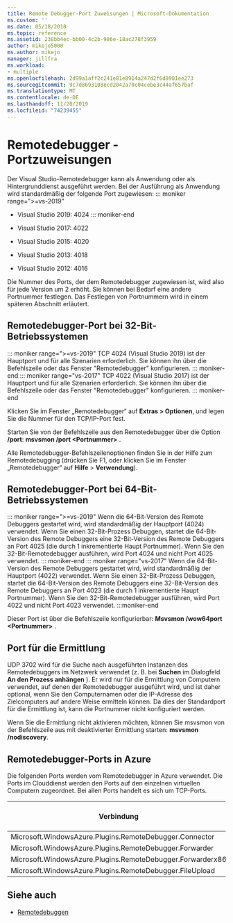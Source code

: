 ```yaml
---
title: Remote Debugger-Port Zuweisungen | Microsoft-Dokumentation
ms.custom: ''
ms.date: 05/18/2018
ms.topic: reference
ms.assetid: 238bb4ec-bb00-4c2b-986e-18ac278f3959
author: mikejo5000
ms.author: mikejo
manager: jillfra
ms.workload:
- multiple
ms.openlocfilehash: 2d99a1aff2c241e81e8914a247d2f6d8981ee273
ms.sourcegitcommit: 9c7d8693108ecd2042a70c04cebe3c44af657baf
ms.translationtype: MT
ms.contentlocale: de-DE
ms.lasthandoff: 11/20/2019
ms.locfileid: "74239455"
---
```

# <a name="remote-debugger-port-assignments"></a>Remotedebugger - Portzuweisungen
Der Visual Studio-Remotedebugger kann als Anwendung oder als Hintergrunddienst ausgeführt werden. Bei der Ausführung als Anwendung wird standardmäßig der folgende Port zugewiesen:
::: moniker range=">=vs-2019"
- Visual Studio 2019: 4024
::: moniker-end
- Visual Studio 2017: 4022

- Visual Studio 2015: 4020

- Visual Studio 2013: 4018

- Visual Studio 2012: 4016

Die Nummer des Ports, der dem Remotedebugger zugewiesen ist, wird also für jede Version um 2 erhöht. Sie können bei Bedarf eine andere Portnummer festlegen. Das Festlegen von Portnummern wird in einem späteren Abschnitt erläutert.

## <a name="the-remote-debugger-port-on-32-bit-operating-systems"></a>Remotedebugger-Port bei 32-Bit-Betriebssystemen

::: moniker range=">=vs-2019"
 TCP 4024 (Visual Studio 2019) ist der Hauptport und für alle Szenarien erforderlich. Sie können ihn über die Befehlszeile oder das Fenster "Remotedebugger" konfigurieren.
::: moniker-end
::: moniker range="vs-2017"
 TCP 4022 (Visual Studio 2017) ist der Hauptport und für alle Szenarien erforderlich. Sie können ihn über die Befehlszeile oder das Fenster "Remotedebugger" konfigurieren.
::: moniker-end

 Klicken Sie im Fenster „Remotedebugger“ auf **Extras > Optionen**, und legen Sie die Nummer für den TCP/IP-Port fest.

 Starten Sie von der Befehlszeile aus den Remotedebugger über die Option **/port**: **msvsmon /port \<Portnummer>** .

 Alle Remotedebugger-Befehlszeilenoptionen finden Sie in der Hilfe zum Remotedebugging (drücken Sie F1, oder klicken Sie im Fenster „Remotedebugger“ auf **Hilfe** > **Verwendung**).

## <a name="the-remote-debugger-port-on-64-bit-operating-systems"></a>Remotedebugger-Port bei 64-Bit-Betriebssystemen
::: moniker range=">=vs-2019"
 Wenn die 64-Bit-Version des Remote Debuggers gestartet wird, wird standardmäßig der Hauptport (4024) verwendet.  Wenn Sie einen 32-Bit-Prozess Debuggen, startet die 64-Bit-Version des Remote Debuggers eine 32-Bit-Version des Remote Debuggers an Port 4025 (die durch 1 inkrementierte Haupt Portnummer). Wenn Sie den 32-Bit-Remotedebugger ausführen, wird Port 4024 und nicht Port 4025 verwendet.
::: moniker-end
::: moniker range="vs-2017"
 Wenn die 64-Bit-Version des Remote Debuggers gestartet wird, wird standardmäßig der Hauptport (4022) verwendet.  Wenn Sie einen 32-Bit-Prozess Debuggen, startet die 64-Bit-Version des Remote Debuggers eine 32-Bit-Version des Remote Debuggers an Port 4023 (die durch 1 inkrementierte Haupt Portnummer). Wenn Sie den 32-Bit-Remotedebugger ausführen, wird Port 4022 und nicht Port 4023 verwendet.
:::moniker-end

 Dieser Port ist über die Befehlszeile konfigurierbar: **Msvsmon /wow64port \<Portnummer>** .

## <a name="the-discovery-port"></a>Port für die Ermittlung
 UDP 3702 wird für die Suche nach ausgeführten Instanzen des Remotedebuggers im Netzwerk verwendet (z. B. bei **Suchen** im Dialogfeld **An den Prozess anhängen** ). Er wird nur für die Ermittlung von Computern verwendet, auf denen der Remotedebugger ausgeführt wird, und ist daher optional, wenn Sie den Computernamen oder die IP-Adresse des Zielcomputers auf andere Weise ermitteln können. Da dies der Standardport für die Ermittlung ist, kann die Portnummer nicht konfiguriert werden.

 Wenn Sie die Ermittlung nicht aktivieren möchten, können Sie msvsmon von der Befehlszeile aus mit deaktivierter Ermittlung starten:  **msvsmon /nodiscovery**.

## <a name="remote-debugger-ports-on-azure"></a>Remotedebugger-Ports in Azure
 Die folgenden Ports werden vom Remotedebugger in Azure verwendet. Die Ports im Clouddienst werden den Ports auf den einzelnen virtuellen Computern zugeordnet. Bei allen Ports handelt es sich um TCP-Ports.

|Verbindung|Port im Clouddienst|Port auf virtuellem Computer|
|-|-|-|
|Microsoft.WindowsAzure.Plugins.RemoteDebugger.Connector|30400|30398|
|Microsoft.WindowsAzure.Plugins.RemoteDebugger.Forwarder|31400|31398|
|Microsoft.WindowsAzure.Plugins.RemoteDebugger.Forwarderx86|31401|31399|
|Microsoft.WindowsAzure.Plugins.RemoteDebugger.FileUpload|32400|32398|

## <a name="see-also"></a>Siehe auch
- [Remotedebuggen](../debugger/remote-debugging.md)
